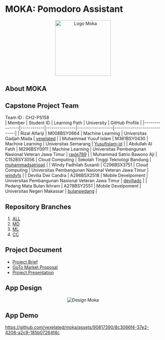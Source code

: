 # MOKA: Pomodoro Assistant
<p align="center">
  <img src="https://github.com/vexelated/moka/assets/103621728/b9d9d6b0-6cfa-4de3-8d93-5e21d61449e1" alt="Logo Moka" width="180rm">
</p>

## About MOKA

## Capstone Project Team
Team ID : CH2-PS158  
| Member        | Student ID | Learning Path | University      | GitHub Profile             |
|---------------|------------|---------------|------------------|----------------------------|
| Rizal Alfariji | M008BSY0664 | Machine Learning | Universitas Gadjah Mada | [vexelated](https://github.com/vexelated) |
| Muhammad Yusuf Islam | M361BSY0430 | Machine Learning | Universitas Semarang | [Yusufislam-id](https://github.com/Yusufislam-id) |
| Abdullah Al Fatih | M296BSY0911 | Machine Learning | Universitas Pembangunan Nasional Veteran Jawa Timur | [raxle789](https://github.com/raxle789) |
| Muhammad Satrio Bawono Aji | C152BSY3056 | Cloud Computing | Sekolah Tinggi Teknologi Bandung | [muhammadsatrioaji](https://github.com/muhammadsatrioaji) |
| Windy Fadhilah Susanti | C296BSX3751 | Cloud Computing | Universitas Pembangunan Nasional Veteran Jawa Timur | [windyfs](https://github.com/windyfs) |
| Devilia Dwi Candra | A296BSX2518 | Mobile Develpoment | Universitas Pembangunan Nasional Veteran Jawa Timur | [deviliadc](https://github.com/deviliadc) |
| Pedang Mata Bulan Ikhram | A278BSY2551 | Mobile Develpoment | Universitas Negeri Makassar | [bulanpedang](https://github.com/bulanpedang) |

## Repository Branches
1. [ALL](https://github.com/vexelated/moka)
2. [MD](https://github.com/vexelated/moka/tree/md-moka)
3. [ML](https://github.com/vexelated/moka/tree/ml-moka)
4. [CC](https://github.com/vexelated/moka/tree/ccmoka)

## Project Document
- [Project Brief](https://docs.google.com/document/d/1otys8G5nxZDpYGKds0HfOs6ZMvIBhG9iv45yEo3dcgs)
- [GoTo Market Proposal](https://docs.google.com/document/d/1IEkFqZhrTUUesMn8e7mG5xuu_PzTTg8N3GRzT7eUz5Y)
- [Project Presentation](https://www.canva.com/design/DAF1jqpKDaA/ZdcUVb5LZ92USzhoCEF_8Q/edit?utm_content=DAF1jqpKDaA&utm_campaign=designshare&utm_medium=link2&utm_source=sharebutton)

## App Design
<p align="center">
  <img src="https://github.com/vexelated/moka/assets/103621728/5e69c91c-7fb0-429a-ad6a-623332f5b9cd" alt="Design Moka">
</p>
  
## App Demo

https://github.com/vexelated/moka/assets/90817390/8c3066f4-37e2-4208-a2c9-185b07264f4c

